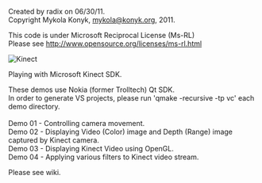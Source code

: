 Created by radix on 06/30/11. <br>
Copyright Mykola Konyk, <mykola@konyk.org>, 2011. <br>

This code is under Microsoft Reciprocal License (Ms-RL) <br>
Please see http://www.opensource.org/licenses/ms-rl.html <br>

<img alt="Kinect" src="http://i.imgur.com/SXGs6.png"/>



Playing with Microsoft Kinect SDK. <br>

These demos use Nokia (former Trolltech) Qt SDK. <br>
In order to generate VS projects, please run 'qmake -recursive -tp vc' each demo directory. <br>
<br>
Demo 01 - Controlling camera movement. <br>
Demo 02 - Displaying Video (Color) image and Depth (Range) image captured by Kinect camera. <br>
Demo 03 - Displaying Kinect Video using OpenGL. <br>
Demo 04 - Applying various filters to Kinect video stream. <br>

Please see wiki. <br>

